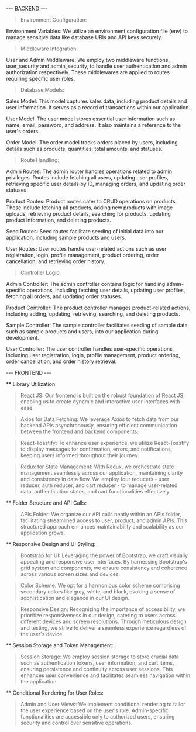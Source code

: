 --- BACKEND ---

> Environment Configuration:

Environment Variables: We utilize an environment configuration file (env) to manage sensitive data like database URIs
and API keys securely.

> Middleware Integration:

User and Admin Middleware: We employ two middleware functions, user_security and admin_security, to handle user
authentication and admin authorization respectively. These middlewares are applied to routes requiring specific
user roles.

> Database Models:

Sales Model: This model captures sales data, including product details and user information. It serves as a record of
transactions within our application.

User Model: The user model stores essential user information such as name, email, password, and address. It also maintains
a reference to the user's orders.

Order Model: The order model tracks orders placed by users, including details such as products, quantities, total
amounts, and statuses.

> Route Handling:

Admin Routes: The admin router handles operations related to admin privileges. Routes include fetching all users,
updating user profiles, retrieving specific user details by ID, managing orders, and updating order statuses.

Product Routes: Product routes cater to CRUD operations on products. These include fetching all products, adding new
products with image uploads, retrieving product details, searching for products, updating product information, and
deleting products.

Seed Routes: Seed routes facilitate seeding of initial data into our application, including sample products and users.

User Routes: User routes handle user-related actions such as user registration, login, profile management, product
ordering, order cancellation, and retrieving order history.

> Controller Logic:

Admin Controller: The admin controller contains logic for handling admin-specific operations, including fetching user
details, updating user profiles, fetching all orders, and updating order statuses.

Product Controller: The product controller manages product-related actions, including adding, updating, retrieving,
searching, and deleting products.

Sample Controller: The sample controller facilitates seeding of sample data, such as sample products and users, into
our application during development.

User Controller: The user controller handles user-specific operations, including user registration, login, profile
management, product ordering, order cancellation, and order history retrieval.

--- FRONTEND ---

\*\* Library Utilization:

> React JS:
> Our frontend is built on the robust foundation of React JS, enabling us to create dynamic and interactive
> user interfaces with ease.

> Axios for Data Fetching:
> We leverage Axios to fetch data from our backend APIs asynchronously, ensuring efficient
> communication between the frontend and backend components.

> React-Toastify:
> To enhance user experience, we utilize React-Toastify to display messages for confirmation, errors,
> and notifications, keeping users informed throughout their journey.

> Redux for State Management:
> With Redux, we orchestrate state management seamlessly across our application, maintaining
> clarity and consistency in data flow. We employ four reducers - user reducer, auth reducer, and cart reducer - to manage
> user-related data, authentication states, and cart functionalities effectively.

\*\* Folder Structure and API Calls:

> APIs Folder:
> We organize our API calls neatly within an APIs folder, facilitating streamlined access to user, product,
> and admin APIs. This structured approach enhances maintainability and scalability as our application grows.

\*\* Responsive Design and UI Styling:

> Bootstrap for UI:
> Leveraging the power of Bootstrap, we craft visually appealing and responsive user interfaces. By
> harnessing Bootstrap's grid system and components, we ensure consistency and coherence across various screen sizes and
> devices.

> Color Scheme:
> We opt for a harmonious color scheme comprising secondary colors like grey, white, and black, evoking
> a sense of sophistication and elegance in our UI design.

> Responsive Design:
> Recognizing the importance of accessibility, we prioritize responsiveness in our design, catering
> to users across different devices and screen resolutions. Through meticulous design and testing, we strive to deliver a
> seamless experience regardless of the user's device.

\*\* Session Storage and Token Management:

> Session Storage:
> We employ session storage to store crucial data such as authentication tokens, user information, and
> cart items, ensuring persistence and continuity across user sessions. This enhances user convenience and facilitates
> seamless navigation within the application.

\*\* Conditional Rendering for User Roles:

> Admin and User Views:
> We implement conditional rendering to tailor the user experience based on the user's role.
> Admin-specific functionalities are accessible only to authorized users, ensuring security and control over sensitive
> operations.
